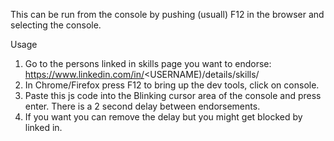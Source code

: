 This can be run from the console by pushing (usuall) F12 in the browser and selecting the console.

Usage


1. Go to the persons linked in skills page you want to endorse:
     https://www.linkedin.com/in/<USERNAME)/details/skills/
2. In Chrome/Firefox press F12 to bring up the dev tools, click on console.
3. Paste this js code into the Blinking cursor area of the console and press enter. There is a 2 second delay between endorsements.
4. If you want you can remove the delay but you might get blocked by linked in.
